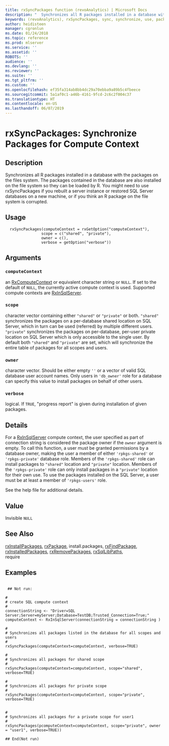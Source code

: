 ```yaml
---
title: rxSyncPackages function (revoAnalytics) | Microsoft Docs
description: "  Synchronizes all R packages installed in a database with the packages on the files system. The packages contained in the database are also installed on the file system so they can be loaded by R.  You might need to use rxSyncPackages if you rebuilt a server instance or restored SQL Server databases on a new machine, or if you think an R package on the file system is corrupted.  "
keywords: (revoAnalytics), rxSyncPackages, sync, synchronize, use, packages, sql
author: heidisteen
manager: cgronlun
ms.date: 01/24/2018
ms.topic: reference
ms.prod: mlserver
ms.service: ''
ms.assetid: ''
ROBOTS: ''
audience: ''
ms.devlang: ''
ms.reviewer: ''
ms.suite: ''
ms.tgt_pltfrm: ''
ms.custom: ''
ms.openlocfilehash: ef35fa314ab8bb4dc29a70ebba9a89b5c4fbeece
ms.sourcegitcommit: 5a1af0c1-a46b-4161-9fcd-2c6c2f004c37
ms.translationtype: HT
ms.contentlocale: en-US
ms.lasthandoff: 06/07/2019
---
```

 # <a name="rxsyncpackages-synchronize-packages-for-compute-context"></a>rxSyncPackages: Synchronize Packages for Compute Context 
 ## <a name="description"></a>Description


Synchronizes all R packages installed in a database with the packages on the files system. The packages contained in the database are also installed on the file system so they can be loaded by R. You might need to use rxSyncPackages if you rebuilt a server instance or restored SQL Server databases on a new machine, or if you think an R package on the file system is corrupted.



 ## <a name="usage"></a>Usage

```   
  rxSyncPackages(computeContext = rxGetOption("computeContext"), 
                scope = c("shared", "private"),
                owner = c(),
                verbose = getOption("verbose"))

```

 ## <a name="arguments"></a>Arguments



 ### `computeContext`
 an [RxComputeContext](RxComputeContext.md) or equivalent character string or `NULL`.   If set to the default of `NULL`, the currently active compute context is used. Supported compute contexts are [RxInSqlServer](RxInSqlServer.md). 



 ### `scope`
 character vector containing either `"shared"` or `"private"` or both. `"shared"` synchronizes the packages on a per-database shared location on SQL Server, which in turn can be used (referred) by multiple different users. `"private"` synchronizes the packages on per-database, per-user private location on SQL Server which is only accessible to the single user. By default both `"shared"` and `"private"` are set, which will synchronize  the entire table of packages for all scopes and users. 



 ### `owner`
 character vector. Should be either empty `''` or a vector of valid SQL database user account names. Only users in `'db_owner'` role for a database can specify this value to install packages on  behalf of other users.  



 ### `verbose`
 logical. If `TRUE`, "progress report" is given during installation of given packages. 



 ## <a name="details"></a>Details

For a [RxInSqlServer](RxInSqlServer.md) compute context, the user specified as part of connection string is considered the package owner if the `owner` argument is empty. To call this function, a user must be granted permissions by a database owner, making the user a member of either `'rpkgs-shared'` or `'rpkgs-private'` database role. Members of the `'rpkgs-shared'` role can install packages to `"shared"` location and `"private"` location. Members of the `'rpkgs-private'` role can only install packages in a `"private"` location for their own use. To use the packages installed on the SQL Server, a user must be at least a member of `'rpkgs-users'` role.

See the help file for additional details.



 ## <a name="value"></a>Value

Invisible `NULL`


 ## <a name="see-also"></a>See Also

[rxInstallPackages](rxInstallPackages.md), [rxPackage](rxPackage.md), install.packages, [rxFindPackage](rxFindPackage.md), [rxInstalledPackages](rxInstalledPackages.md), [rxRemovePackages](rxRemovePackages.md), [rxSqlLibPaths](rxSqlLibPaths.md),   
require

 ## <a name="examples"></a>Examples

 ```

  ## Not run:

#
# create SQL compute context
#
connectionString <- "Driver=SQL Server;Server=myServer;Database=TestDB;Trusted_Connection=True;"
computeContext <- RxInSqlServer(connectionString = connectionString )

#
# Synchronizes all packages listed in the database for all scopes and users
#
rxSyncPackages(computeContext=computeContext, verbose=TRUE)

#
# Synchronizes all packages for shared scope
#
rxSyncPackages(computeContext=computeContext, scope="shared", verbose=TRUE)

#
# Synchronizes all packages for private scope
#
rxSyncPackages(computeContext=computeContext, scope="private", verbose=TRUE)


#
# Synchronizes all packages for a private scope for user1
#
rxSyncPackages(pcomputeContext=computeContext, scope="private", owner = "user1", verbose=TRUE))

 ## End(Not run) 
```








